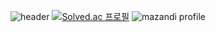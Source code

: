 ![header](https://capsule-render.vercel.app/api?type=waving&color=gradient&height=300&section=header&text=HeounJu's_Repo%20render&fontSize=50)
[![Solved.ac
프로필](http://mazassumnida.wtf/api/v2/generate_badge?boj=wjdguswn1203)](https://solved.ac/wjdguswn1203)
![mazandi profile](http://mazandi.herokuapp.com/api?handle={wjdguswn1203}&theme=cold)
